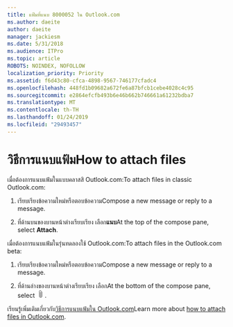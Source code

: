 ```yaml
---
title: แฟ้มที่แนบ 8000052 ใน Outlook.com
ms.author: daeite
author: daeite
manager: jackiesm
ms.date: 5/31/2018
ms.audience: ITPro
ms.topic: article
ROBOTS: NOINDEX, NOFOLLOW
localization_priority: Priority
ms.assetid: f6d43c80-cfca-4898-9567-746177cfadc4
ms.openlocfilehash: 448fd1b09682a672fe6a87bfcb1cebe4028c4c95
ms.sourcegitcommit: e2864efcfb493b6e46b662b746661a61232bdba7
ms.translationtype: MT
ms.contentlocale: th-TH
ms.lasthandoff: 01/24/2019
ms.locfileid: "29493457"
---
```

# <a name="how-to-attach-files"></a><span data-ttu-id="5de4e-102">วิธีการแนบแฟ้ม</span><span class="sxs-lookup"><span data-stu-id="5de4e-102">How to attach files</span></span>

<span data-ttu-id="5de4e-103">เมื่อต้องการแนบแฟ้มในแบบคลาสสิ Outlook.com:</span><span class="sxs-lookup"><span data-stu-id="5de4e-103">To attach files in classic Outlook.com:</span></span>
  
1. <span data-ttu-id="5de4e-104">เรียบเรียงข้อความใหม่หรือตอบข้อความ</span><span class="sxs-lookup"><span data-stu-id="5de4e-104">Compose a new message or reply to a message.</span></span>
    
2. <span data-ttu-id="5de4e-105">ที่ด้านบนของบานหน้าต่างเรียบเรียง เลือก**แนบ**</span><span class="sxs-lookup"><span data-stu-id="5de4e-105">At the top of the compose pane, select **Attach**.</span></span> 
    
<span data-ttu-id="5de4e-106">เมื่อต้องการแนบแฟ้มในรุ่นทดลองใช้ Outlook.com:</span><span class="sxs-lookup"><span data-stu-id="5de4e-106">To attach files in the Outlook.com beta:</span></span>
  
1. <span data-ttu-id="5de4e-107">เรียบเรียงข้อความใหม่หรือตอบข้อความ</span><span class="sxs-lookup"><span data-stu-id="5de4e-107">Compose a new message or reply to a message.</span></span>
    
2. <span data-ttu-id="5de4e-108">ที่ด้านล่างของบานหน้าต่างเรียบเรียง เลือก</span><span class="sxs-lookup"><span data-stu-id="5de4e-108">At the bottom of the compose pane, select</span></span> ![แนบ](media/da223d01-5fe6-448c-a3a3-e2b5262da4b9.png)<span data-ttu-id="5de4e-110">.</span><span class="sxs-lookup"><span data-stu-id="5de4e-110"></span></span>
    
<span data-ttu-id="5de4e-111">เรียนรู้เพิ่มเติมเกี่ยวกับ[วิธีการแนบแฟ้มใน Outlook.com](https://go.microsoft.com/fwlink/p/?linkid=2001702&amp;clcid=0x409)</span><span class="sxs-lookup"><span data-stu-id="5de4e-111">Learn more about [how to attach files in Outlook.com](https://go.microsoft.com/fwlink/p/?linkid=2001702&amp;clcid=0x409).</span></span>
  


